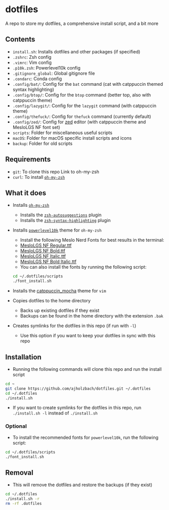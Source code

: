 # dotfiles
A repo to store my dotfiles, a comprehensive install script, and a bit more

## Contents
- `install.sh`: Installs dotfiles and other packages (if specified)
- `.zshrc`: Zsh config
- `.vimrc`: Vim config
- `.p10k.zsh`: Powerlevel10k config
- `.gitignore_global`: Global gitignore file
- `.condarc`: Conda config
- `.config/bat/`: Config for the `bat` command (cat with catppuccin themed syntax highlighting)
- `.config/btop/`: Config for the `btop` command (better top, also with catppuccin theme)
- `.config/lazygit/`: Config for the `lazygit` command (with catppuccin theme)
- `.config/thefuck/`: Config for `thefuck` command (currently default)
- `.config/zed/`: Config for [zed](https://zed.dev/) editor (with catppuccin theme and MesloLGS NF font set)
- `scripts`: Folder for miscellaneous useful scripts
- `macOS`: Folder for macOS specific install scripts and icons
- `backup`: Folder for old scripts

## Requirements
- `git`: To clone this repo
Link to oh-my-zsh
- `curl`: To install [`oh-my-zsh`](https://ohmyz.sh/)

## What it does
- Installs [`oh-my-zsh`](https://ohmyz.sh/)
    - Installs the [`zsh-autosuggestions`](https://github.com/zsh-users/zsh-autosuggestions) plugin
    - Installs the [`zsh-syntax-highlighting`](https://github.com/zsh-users/zsh-syntax-highlighting) plugin

- Installs [`powerlevel10k`](https://github.com/romkatv/powerlevel10k) theme for `oh-my-zsh`
    - Install the following Meslo Nerd Fonts for best results in the terminal:
    - [MesloLGS NF Regular.ttf](
       https://github.com/romkatv/powerlevel10k-media/raw/master/MesloLGS%20NF%20Regular.ttf)
    - [MesloLGS NF Bold.ttf](
       https://github.com/romkatv/powerlevel10k-media/raw/master/MesloLGS%20NF%20Bold.ttf)
    - [MesloLGS NF Italic.ttf](
       https://github.com/romkatv/powerlevel10k-media/raw/master/MesloLGS%20NF%20Italic.ttf)
    - [MesloLGS NF Bold Italic.ttf](
       https://github.com/romkatv/powerlevel10k-media/raw/master/MesloLGS%20NF%20Bold%20Italic.ttf)
    - You can also install the fonts by running the following script:
    ```bash
    cd ~/.dotfiles/scripts
    ./font_install.sh
    ```

- Installs the [catppuccin_mocha](https://github.com/catppuccin/vim) theme for `vim`

- Copies dotfiles to the home directory
    - Backs up existing dotfiles if they exist
    - Backups can be found in the home directory with the extension `.bak`

- Creates symlinks for the dotfiles in this repo (if run with `-l`)
    - Use this option if you want to keep your dotfiles in sync with this repo

## Installation
- Running the following commands will clone this repo and run the install script
```bash
cd ~
git clone https://github.com/ajholzbach/dotfiles.git ~/.dotfiles
cd ~/.dotfiles
./install.sh
```
- If you want to create symlinks for the dotfiles in this repo, run `./install.sh -l` instead of `./install.sh`

### Optional
- To install the recommended fonts for `powerlevel10k`, run the following script:
```bash
cd ~/.dotfiles/scripts
./font_install.sh
```

## Removal
- This will remove the dotfiles and restore the backups (if they exist)
```bash
cd ~/.dotfiles
./install.sh -r
rm -rf .dotfiles
```
